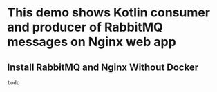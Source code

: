 # This demo shows Kotlin consumer and producer of RabbitMQ messages on Nginx web app

## Install RabbitMQ and Nginx Without Docker
```
todo
```
